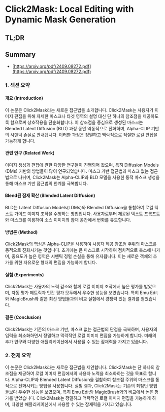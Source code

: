 # Click2Mask: Local Editing with Dynamic Mask Generation
## TL;DR
## Summary
- [https://arxiv.org/pdf/2409.08272.pdf](https://arxiv.org/pdf/2409.08272.pdf)

### 1. 섹션 요약

#### 개요 (Introduction)
이 논문은 Click2Mask라는 새로운 접근법을 소개합니다. Click2Mask는 사용자가 이미지 편집을 위해 자세한 마스크나 타겟 영역의 설명 대신 단 하나의 참조점을 제공하도록 함으로써 상호작용을 단순화합니다. 이 참조점을 중심으로 생성된 마스크는 Blended Latent Diffusion (BLD) 과정 동안 역동적으로 진화하며, Alpha-CLIP 기반의 시맨틱 손실로 안내됩니다. 이러한 과정은 정밀하고 맥락적으로 적절한 로컬 편집을 가능하게 합니다.

#### 관련 연구 (Related Work)
이미지 생성과 편집에 관한 다양한 연구들이 진행되어 왔으며, 특히 Diffusion Models (DMs) 기반의 방법들이 많이 연구되었습니다. 마스크 기반 접근법과 마스크 없는 접근법으로 나뉘며, Click2Mask는 Alpha-CLIP과 BLD 모델을 사용한 동적 마스크 생성을 통해 마스크 기반 접근법의 한계를 극복합니다.

#### Blend된 잠재 확산 (Blended Latent Diffusion)
BLD는 Latent Diffusion Models(LDMs)와 Blended Diffusion을 통합하여 로컬 텍스트 가이드 이미지 조작을 수행하는 방법입니다. 사용자로부터 제공된 텍스트 프롬프트와 마스크를 이용하여 소스 이미지의 잠재 공간에서 변화를 유도합니다.

#### 방법론 (Method)
Click2Mask의 핵심은 Alpha-CLIP을 사용하여 사용자 제공 참조점 주위의 마스크를 동적으로 진화시키는 것입니다. 초기에는 큰 마스크로 시작하여 점차적으로 축소해 나가며, 중요도가 높은 영역은 시맨틱 정렬 손실을 통해 유지됩니다. 이는 새로운 객체의 추가를 위한 자유로운 형태의 편집을 가능하게 합니다.

#### 실험 (Experiments)
Click2Mask는 사용자의 노력 감소와 함께 로컬 이미지 조작에서 높은 평가를 받았으며, 자동 평가 메트릭과 인간 평가 모두에서 우수한 성능을 보였습니다. 특히 Emu Edit와 MagicBrush와 같은 최신 방법들과의 비교 실험에서 경쟁력 있는 결과를 얻었습니다.

#### 결론 (Conclusion)
Click2Mask는 기존의 마스크 기반, 마스크 없는 접근법의 단점을 극복하며, 사용자의 입력을 최소화하면서 정밀하고 맥락적인 로컬 이미지 편집을 가능하게 합니다. 미래의 추가 연구와 다양한 애플리케이션에서 사용될 수 있는 잠재력을 가지고 있습니다.

### 2. 전체 요약
이 논문은 Click2Mask라는 새로운 접근법을 제안합니다. Click2Mask는 단 하나의 참조점을 제공하여 로컬 이미지 편집에서의 사용자 노력을 최소화하는 것을 목표로 합니다. Alpha-CLIP과 Blended Latent Diffusion을 결합하여 참조점 주위의 마스크를 동적으로 진화시키는 방법을 사용합니다. 실험 결과, Click2Mask는 기존의 최첨단 방법들보다 우수한 성능을 보였으며, 특히 Emu Edit와 MagicBrush와의 비교에서 높은 평가를 받았습니다. Click2Mask는 정밀하고 맥락적인 로컬 이미지 편집을 가능하게 하며, 다양한 애플리케이션에서 사용할 수 있는 잠재력을 가지고 있습니다.